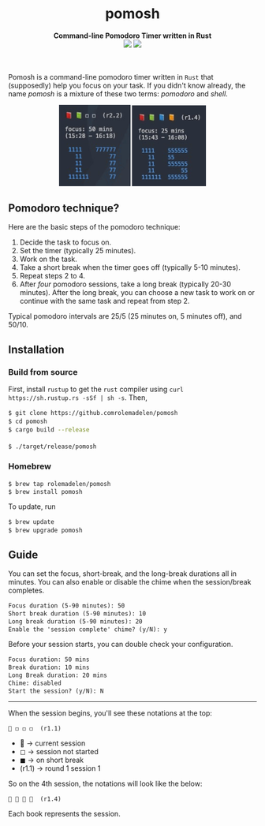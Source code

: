 
<div align="center">
    <h1>pomosh</h1>
    <b>Command-line Pomodoro Timer written in Rust</b>
    <div>
    	<a href="LICENSE.md"><img src="https://img.shields.io/badge/license-MIT-blue.svg"></a>
    	<a href="#"><img src="https://img.shields.io/badge/rust-1.76.0-blue"></a>
    </div>
</div>

<br />
<br />

Pomosh is a command-line pomodoro timer written in `Rust` that (supposedly) help you focus on your task. If you didn't know already, the name _pomosh_ is a mixture of these two terms: _pomodoro_ and _shell_.

<div align="center">
<img src="./assets/pomosh-screenshot-1.jpg" width="145" />
<img src="./assets/pomosh-screenshot-2.jpg" width="150" />
</div>

## Pomodoro technique?

Here are the basic steps of the pomodoro technique:
1. Decide the task to focus on.
2. Set the timer (typically 25 minutes).
3. Work on the task.
4. Take a short break when the timer goes off (typically 5-10 minutes).
5. Repeat steps 2 to 4.
6. After _four_ pomodoro sessions, take a long break (typically 20-30 minutes). After the long break, you can choose a new task to work on or continue with the same task and repeat from step 2.

Typical pomodoro intervals are 25/5 (25 minutes on, 5 minutes off), and 50/10.

## Installation

### Build from source

First, install `rustup` to get the `rust` compiler using `curl https://sh.rustup.rs -sSf | sh -s`. Then, 

```sh
$ git clone https://github.comrolemadelen/pomosh
$ cd pomosh
$ cargo build --release

$ ./target/release/pomosh
```

### Homebrew

```shell
$ brew tap rolemadelen/pomosh
$ brew install pomosh
```

To update, run 

```sh
$ brew update
$ brew upgrade pomosh
```

## Guide 

You can set the focus, short-break, and the long-break durations all in minutes. You can also enable or disable the chime when the session/break completes.

```text
Focus duration (5-90 minutes): 50
Short break duration (5-90 minutes): 10
Long break duration (5-90 minutes): 20
Enable the 'session complete' chime? (y/N): y
```

Before your session starts, you can double check your configuration. 

```text
Focus duration: 50 mins
Break duration: 10 mins
Long Break duration: 20 mins
Chime: disabled
Start the session? (y/N): N
```

---

When the session begins, you'll see these notations at the top:

```text
📕 ◻ ◻ ◻  (r1.1)
```

- 📕 -> current session
- ◻ -> session not started
- ◼ -> on short break
- (r1.1) -> round 1 session 1

So on the 4th session, the notations will look like the below:

```text
📕 📗 📘 📙  (r1.4)
```

Each book represents the session.